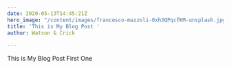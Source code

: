```yaml
---
date: 2020-05-13T14:45:21Z
hero_image: "/content/images/francesco-mazzoli-0xh3QPqcfKM-unsplash.jpg"
title: 'This is My Blog Post '
author: Watson & Crick

---
```

This is My Blog Post First One